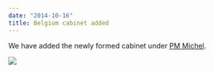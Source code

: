 ```yaml
---
date: "2014-10-16"
title: Belgium cabinet added
---
```


We have added the newly formed cabinet under [PM Michel](http://dev.parlgov.org/data/bel/cabinet-party/2014-10-11/).

![](/images/parliament-germany.jpg)
